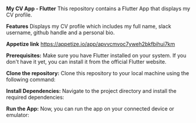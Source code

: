 **My CV App - Flutter**
This repository contains a Flutter App that displays my CV profile.

**Features**
Displays my CV profile which includes my full name, slack username, github handle and a personal bio.

**Appetize link**
https://appetize.io/app/apvvcmvoc7yweh2bkfbihui7km

**Prerequisites:** 
Make sure you have Flutter installed on your system. If you don't have it yet, you can install it from the official Flutter website.

**Clone the repository:** 
Clone this repository to your local machine using the following command:

**Install Dependencies:**
Navigate to the project directory and install the required dependencies:

**Run the App:** 
Now, you can run the app on your connected device or emulator:
